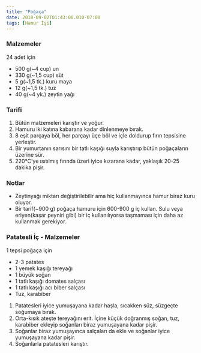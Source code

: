 ```yaml
---
title: "Poğaça"
date: 2018-09-02T01:43:00.010-07:00
tags: [Hamur İşi]
---
```


### Malzemeler

24 adet için

- 500 g(~4 cup) un
- 330 g(~1,5 cup) süt
- 5 g(~1,5 tk.) kuru maya
- 12 g(~1,5 tk.) tuz
- 40 g(~4 yk.) zeytin yağı

### Tarifi

1. Bütün malzemeleri karıştır ve yoğur.
2. Hamuru iki katına kabarana kadar dinlenmeye bırak.
3. 8 eşit parçaya böl, her parçayı üçe böl ve içle doldurup fırın tepsisine yerleştir.
4. Bir yumurtanın sarısını bir tatlı kaşığı suyla karıştırıp bütün poğaçaların üzerine sür.
5. 220°C'ye ısıtılmış fırında üzeri iyice kızarana kadar, yaklaşık 20-25 dakika pişir.

### Notlar

- Zeytinyağı miktarı değiştirilebilir ama hiç kullanmayınca hamur biraz kuru oluyor.
- Bir tarif(~900 g) poğaça hamuru için 600-900 g iç kullan. Sulu veya eriyen(kaşar peyniri gibi) bir iç kullanılıyorsa taşmaması için daha az kullanmak gerekiyor.

### Patatesli İç - Malzemeler

1 tepsi poğaça için

- 2-3 patates
- 1 yemek kaşığı tereyağı
- 1 büyük soğan
- 1 tatlı kaşığı domates salçası
- 1 tatlı kaşığı acı biber salçası
- Tuz, karabiber

1. Patatesleri iyice yumuşayana kadar haşla, sıcakken süz, süzgeçte soğumaya bırak.
2. Orta-kısık ateşte tereyağını erit. İçine küçük doğranmış soğan, tuz, karabiber ekleyip soğanları biraz yumuşayana kadar pişir.
3. Soğanlar biraz yumuşayınca salçaları da ekle ve soğanlar iyice yumuşayana kadar pişir.
4. Soğanlarla patatesleri karıştır.
